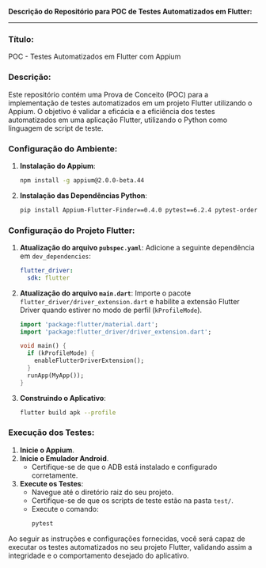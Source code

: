 **Descrição do Repositório para POC de Testes Automatizados em Flutter:**

---

### Título: 
POC - Testes Automatizados em Flutter com Appium

### Descrição: 

Este repositório contém uma Prova de Conceito (POC) para a implementação de testes automatizados em um projeto Flutter utilizando o Appium. O objetivo é validar a eficácia e a eficiência dos testes automatizados em uma aplicação Flutter, utilizando o Python como linguagem de script de teste.

### Configuração do Ambiente:

1. **Instalação do Appium**:
   ```bash
   npm install -g appium@2.0.0-beta.44
   ```

2. **Instalação das Dependências Python**:
   ```bash
   pip install Appium-Flutter-Finder==0.4.0 pytest==6.2.4 pytest-order==1.1.0 pytest-dependency==0.5.1
   ```

### Configuração do Projeto Flutter:

1. **Atualização do arquivo `pubspec.yaml`**:
   Adicione a seguinte dependência em `dev_dependencies`:
   ```yaml
   flutter_driver:
     sdk: flutter
   ```

2. **Atualização do arquivo `main.dart`**:
   Importe o pacote `flutter_driver/driver_extension.dart` e habilite a extensão Flutter Driver quando estiver no modo de perfil (`kProfileMode`).
   ```dart
   import 'package:flutter/material.dart';
   import 'package:flutter_driver/driver_extension.dart';

   void main() {
     if (kProfileMode) {
       enableFlutterDriverExtension();
     }
     runApp(MyApp());
   }
   ```

3. **Construindo o Aplicativo**:
   ```bash
   flutter build apk --profile
   ```

### Execução dos Testes:

1. **Inicie o Appium**.
2. **Inicie o Emulador Android**. 
   - Certifique-se de que o ADB está instalado e configurado corretamente.
3. **Execute os Testes**:
   - Navegue até o diretório raiz do seu projeto.
   - Certifique-se de que os scripts de teste estão na pasta `test/`.
   - Execute o comando:
     ```bash
     pytest
     ```

Ao seguir as instruções e configurações fornecidas, você será capaz de executar os testes automatizados no seu projeto Flutter, validando assim a integridade e o comportamento desejado do aplicativo.